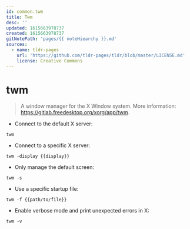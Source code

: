 ```yaml
---
id: common.twm
title: Twm
desc: ''
updated: 1615663978737
created: 1615663978737
gitNotePath: 'pages/{{ noteHiearchy }}.md'
sources:
  - name: tldr-pages
    url: 'https://github.com/tldr-pages/tldr/blob/master/LICENSE.md'
    license: Creative Commons
---
```

# twm

> A window manager for the X Window system.
> More information: <https://gitlab.freedesktop.org/xorg/app/twm>.

- Connect to the default X server:

`twm`

- Connect to a specific X server:

`twm -display {{display}}`

- Only manage the default screen:

`twm -s`

- Use a specific startup file:

`twm -f {{path/to/file}}`

- Enable verbose mode and print unexpected errors in X:

`twm -v`

